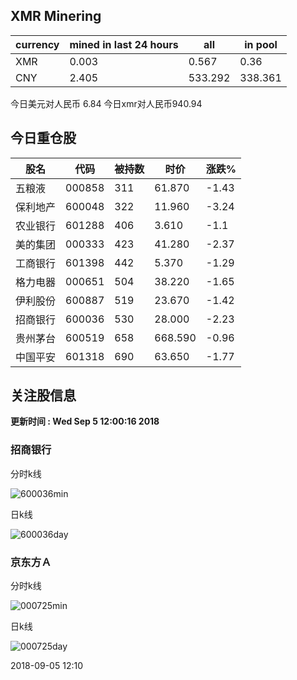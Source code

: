 ## XMR Minering

|currency|mined in last 24 hours|all|in pool|
|---|---|---|---|
|XMR|0.003|0.567|0.36|
|CNY|2.405|533.292|338.361|

今日美元对人民币 6.84	今日xmr对人民币940.94


## 今日重仓股 

|股名|代码|被持数|时价|涨跌%|
|---|---|---|---|---|
|五粮液|000858|311|61.870|-1.43|
|保利地产|600048|322|11.960|-3.24|
|农业银行|601288|406|3.610|-1.1|
|美的集团|000333|423|41.280|-2.37|
|工商银行|601398|442|5.370|-1.29|
|格力电器|000651|504|38.220|-1.65|
|伊利股份|600887|519|23.670|-1.42|
|招商银行|600036|530|28.000|-2.23|
|贵州茅台|600519|658|668.590|-0.96|
|中国平安|601318|690|63.650|-1.77|

## 关注股信息
**更新时间 : Wed Sep  5 12:00:16 2018**
### 招商银行 
分时k线

![600036min](http://image.sinajs.cn/newchart/min/n/sh600036.gif)

日k线

![600036day](http://image.sinajs.cn/newchart/daily/n/sh600036.gif)

### 京东方Ａ 
分时k线

![000725min](http://image.sinajs.cn/newchart/min/n/sz000725.gif)

日k线

![000725day](http://image.sinajs.cn/newchart/daily/n/sz000725.gif)

2018-09-05 12:10